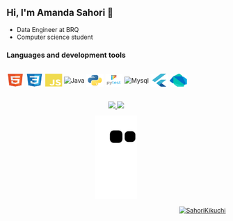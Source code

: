 ## Hi, I'm Amanda Sahori 👋
- Data Engineer at BRQ
- Computer science student 
  
### Languages and development tools
 
<div style="display: inline_block"><br>
  <img align="center" alt="HTML" height="30" width="40" src="https://raw.githubusercontent.com/devicons/devicon/master/icons/html5/html5-original.svg">
  <img align="center" alt="CSS" height="30" width="40" src="https://raw.githubusercontent.com/devicons/devicon/master/icons/css3/css3-original.svg">
  <img align="center" alt="Js" height="30" width="40" src="https://raw.githubusercontent.com/devicons/devicon/master/icons/javascript/javascript-plain.svg">
  <img align="center" alt="Java" height="30" width="40" src="https://cdn.jsdelivr.net/gh/devicons/devicon/icons/java/java-original.svg">
  <img align="center" alt="Python" height="30" width="40" src="https://raw.githubusercontent.com/devicons/devicon/master/icons/python/python-original.svg">
  <img align="center" alt="PyTest" height="30" width="40" src="https://github.com/devicons/devicon/blob/master/icons/pytest/pytest-original-wordmark.svg">
  <img align="center" alt="Mysql" height="30" width="40" src="https://cdn.jsdelivr.net/gh/devicons/devicon/icons/mysql/mysql-original.svg">
  <img align="center" alt="Flutter" height="30" width="40" src="https://github.com/devicons/devicon/blob/master/icons/flutter/flutter-original.svg">
  <img align="center" alt="Dart" height="30" width="40" src="https://github.com/devicons/devicon/blob/master/icons/dart/dart-original.svg">
</div>
   <br><br>                                                                                                                                        
<div align="center">
<a href="https://github.com/SahoriKikuchi">
<img height="180em" src="https://github-readme-stats.vercel.app/api/top-langs/?username=SahoriKikuchi&layout=compact&langs_count=7&theme=dracula">
<img height="180em" src="https://github-readme-stats.vercel.app/api?username=SahoriKikuchi&show_icons=true&theme=dracula&include_all_commits=true&count_private=true"
</div>

  
![Snake animation](https://github.com/SahoriKikuchi/SahoriKikuchi/blob/output/github-contribution-grid-snake.svg)

 <p align="right"> <img src="https://komarev.com/ghpvc/?username=SahoriKikuchi&label=Profile%20views&color=0e75b6&style=flat" alt="SahoriKikuchi" /> </p> 
 
<!--
**SahoriKikuchi/SahoriKikuchi** is a ✨ _special_ ✨ repository because its `README.md` (this file) appears on your GitHub profile.

Here are some ideas to get you started:

- 🔭 I’m currently working on ...
- 🌱 I’m currently learning ...
- 👯 I’m looking to collaborate on ...
- 🤔 I’m looking for help with ...
- 💬 Ask me about ...
- 📫 How to reach me: ...
- 😄 Pronouns: ...
- ⚡ Fun fact: ...
-->

